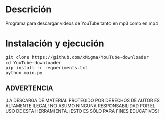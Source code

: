 <h1>Descrición</h1>
Programa para descargar videos de YouTube tanto en mp3 como en mp4
<h1>Instalación y ejecución</h1>
<pre>
git clone https://github.com/xMigma/YouTube-downloader
cd YouTube-downloader
pip install -r requeriments.txt
python main.py
</pre>

<h2>ADVERTENCIA</h2>
¡LA DESCARGA DE MATERIAL PROTEGIDO POR DERECHOS DE AUTOR ES ALTAMENTE ILEGAL! NO ASUMO NINGUNA RESPONSABILIDAD POR EL USO DE ESTA HERRAMIENTA. ¡ESTO ES SÓLO PARA FINES EDUCATIVOS!
